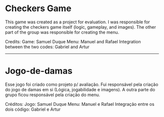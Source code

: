 # Checkers Game
This game was created as a project for evaluation. I was responsible for creating the checkers game itself (logic, gameplay, and images). The other part of the group was responsible for creating the menu.

Credits:
Game: Samuel Duque
Menu: Manuel and Rafael
Integration between the two codes: Gabriel and Artur

---
# Jogo-de-damas
Esse jogo foi criado como projeto p/ avaliação. Fui responsável pela criação do jogo de damas em si (Lógica, jogabilidade e imagens). A outra parte do grupo ficou responsável pela criação do menu.

Créditos:
Jogo: Samuel Duque
Menu: Manuel e Rafael
Integração entre os dois código: Gabriel e Artur
